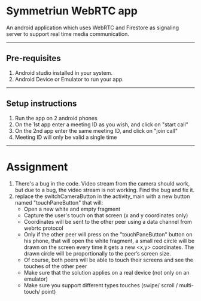 
# Symmetriun WebRTC app

An android application which uses WebRTC and Firestore as signaling server to support real time media communication.

---

## Pre-requisites
 1. Android studio installed in your system.<br/>
 2. Android Device or Emulator to run your app.<br/>

---

## Setup instructions

1. Run the app on 2 android phones
2. On the 1st app enter a meeting ID as you wish, and click on "start call"
3. On the 2nd app enter the same meeting ID, and click on "join call"
4. Meeting ID will only be valid a single time

---

# Assignment
1. There's a bug in the code. Video stream from the camera should work, but due to a bug, the video stream is not working. Find the bug and fix it.
2. replace the switchCameraButton in the activity_main with a new button named "touchPaneButton" that will: 
   - Open a new white and empty fragment
   - Capture the user's touch on that screen (x and y coordinates only)
   - Coordinates will be sent to the other peer using a data channel from webrtc protocol 
   - Only if the other peer will press on the "touchPaneButton" button on his phone, that will open the white fragment, a small red circle will be drawn on the screen every time it gets a new <x,y> coordinates. The drawn circle will be proportionally to the peer’s screen size. 
   - Of course, both peers will be able to touch their screens and see the touches of the other peer 
   - Make sure that the solution applies on a real device (not only on an emulator)
   - Make sure you support different types touches (swipe/ scroll / multi-touch/ point)